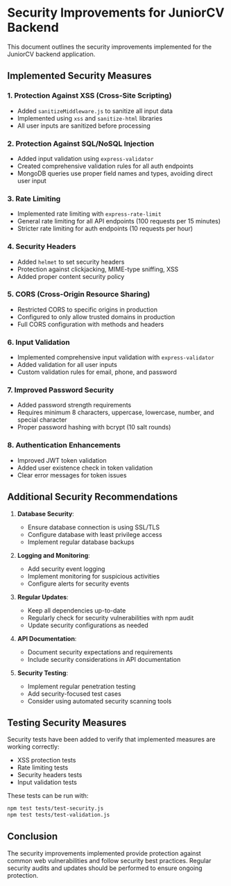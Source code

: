 # Security Improvements for JuniorCV Backend

This document outlines the security improvements implemented for the JuniorCV backend application.

## Implemented Security Measures

### 1. Protection Against XSS (Cross-Site Scripting)

- Added `sanitizeMiddleware.js` to sanitize all input data
- Implemented using `xss` and `sanitize-html` libraries
- All user inputs are sanitized before processing

### 2. Protection Against SQL/NoSQL Injection

- Added input validation using `express-validator`
- Created comprehensive validation rules for all auth endpoints
- MongoDB queries use proper field names and types, avoiding direct user input

### 3. Rate Limiting

- Implemented rate limiting with `express-rate-limit`
- General rate limiting for all API endpoints (100 requests per 15 minutes)
- Stricter rate limiting for auth endpoints (10 requests per hour)

### 4. Security Headers

- Added `helmet` to set security headers
- Protection against clickjacking, MIME-type sniffing, XSS
- Added proper content security policy

### 5. CORS (Cross-Origin Resource Sharing)

- Restricted CORS to specific origins in production
- Configured to only allow trusted domains in production
- Full CORS configuration with methods and headers

### 6. Input Validation

- Implemented comprehensive input validation with `express-validator`
- Added validation for all user inputs
- Custom validation rules for email, phone, and password

### 7. Improved Password Security

- Added password strength requirements
- Requires minimum 8 characters, uppercase, lowercase, number, and special character
- Proper password hashing with bcrypt (10 salt rounds)

### 8. Authentication Enhancements

- Improved JWT token validation
- Added user existence check in token validation
- Clear error messages for token issues

## Additional Security Recommendations

1. **Database Security**:
   - Ensure database connection is using SSL/TLS
   - Configure database with least privilege access
   - Implement regular database backups

2. **Logging and Monitoring**:
   - Add security event logging
   - Implement monitoring for suspicious activities
   - Configure alerts for security events

3. **Regular Updates**:
   - Keep all dependencies up-to-date
   - Regularly check for security vulnerabilities with npm audit
   - Update security configurations as needed

4. **API Documentation**:
   - Document security expectations and requirements
   - Include security considerations in API documentation

5. **Security Testing**:
   - Implement regular penetration testing
   - Add security-focused test cases
   - Consider using automated security scanning tools

## Testing Security Measures

Security tests have been added to verify that implemented measures are working correctly:

- XSS protection tests
- Rate limiting tests
- Security headers tests
- Input validation tests

These tests can be run with:

```bash
npm test tests/test-security.js
npm test tests/test-validation.js
```

## Conclusion

The security improvements implemented provide protection against common web vulnerabilities and follow security best practices. Regular security audits and updates should be performed to ensure ongoing protection.
